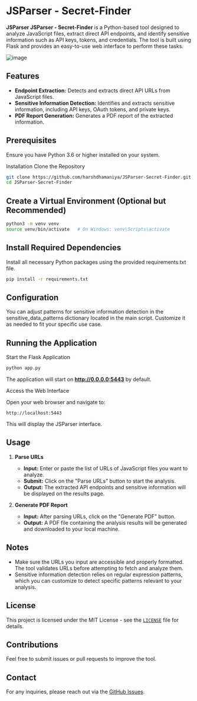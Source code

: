 # JSParser - Secret-Finder
**JSParser JSParser - Secret-Finder** is a Python-based tool designed to analyze JavaScript files, extract direct API endpoints, and identify sensitive information such as API keys, tokens, and credentials. The tool is built using Flask and provides an easy-to-use web interface to perform these tasks.

![image](https://github.com/user-attachments/assets/e022dceb-c125-4c43-81c1-2975fa955ba6)


## Features
- **Endpoint Extraction:** Detects and extracts direct API URLs from JavaScript files.
- **Sensitive Information Detection:** Identifies and extracts sensitive information, including API keys, OAuth tokens, and private keys.
- **PDF Report Generation:** Generates a PDF report of the extracted information.

## Prerequisites
Ensure you have Python 3.6 or higher installed on your system.

Installation
Clone the Repository

```bash
git clone https://github.com/harshdhamaniya/JSParser-Secret-Finder.git
cd JSParser-Secret-Finder
```

## Create a Virtual Environment (Optional but Recommended)

```bash
python3 -m venv venv
source venv/bin/activate   # On Windows: venv\Scripts\activate
```

## Install Required Dependencies
Install all necessary Python packages using the provided requirements.txt file.

```bash
pip install -r requirements.txt
```

## Configuration
You can adjust patterns for sensitive information detection in the sensitive_data_patterns dictionary located in the main script. Customize it as needed to fit your specific use case.

## Running the Application
Start the Flask Application

```bash
python app.py
```

The application will start on **http://0.0.0.0:5443** by default.

Access the Web Interface

Open your web browser and navigate to:

```
http://localhost:5443
```

This will display the JSParser interface.

## Usage

1. **Parse URLs**
   - **Input:** Enter or paste the list of URLs of JavaScript files you want to analyze.
   - **Submit:** Click on the "Parse URLs" button to start the analysis.
   - **Output:** The extracted API endpoints and sensitive information will be displayed on the results page.

2. **Generate PDF Report**
   - **Input:** After parsing URLs, click on the "Generate PDF" button.
   - **Output:** A PDF file containing the analysis results will be generated and downloaded to your local machine.

## Notes

- Make sure the URLs you input are accessible and properly formatted. The tool validates URLs before attempting to fetch and analyze them.
- Sensitive information detection relies on regular expression patterns, which you can customize to detect specific patterns relevant to your analysis.

## License

This project is licensed under the MIT License - see the [`LICENSE`](https://github.com/harshdhamaniya/JSParser-Secret-Finder/blob/main/LICENSE) file for details.

## Contributions

Feel free to submit issues or pull requests to improve the tool.

## Contact

For any inquiries, please reach out via the [GitHub Issues](https://github.com/harshdhamaniya/JSParser-Secret-Finder/issues).
